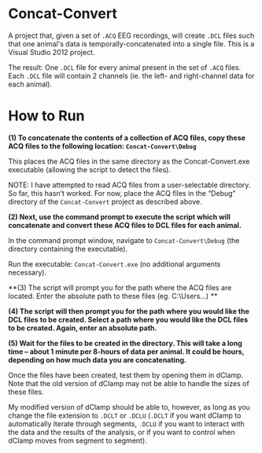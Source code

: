 # Concat-Convert

A project that, given a set of `.ACQ` EEG recordings, will create `.DCL` files such that one animal's data is temporally-concatenated into a single file. This is a Visual Studio 2012 project.

The result: One `.DCL` file for every animal present in the set of `.ACQ` files. Each `.DCL` file will contain 2 channels (ie. the left- and right-channel data for each animal). 

# How to Run

**(1) To concatenate the contents of a collection of ACQ files, copy these ACQ files to the following location: `Concat-Convert\Debug`**

This places the ACQ files in the same directory as the Concat-Convert.exe executable (allowing the script to detect the files). 

NOTE: I have attempted to read ACQ files from a user-selectable directory. So far, this hasn’t worked. For now, place the ACQ files in the “Debug” directory of the `Concat-Convert` project as described above. 

**(2) Next, use the command prompt to execute the script which will concatenate and convert these ACQ files to DCL files for each animal.** 

In the command prompt window, navigate to `Concat-Convert\Debug` (the directory containing the executable). 

Run the executable: `Concat-Convert.exe` (no additional arguments necessary). 

**(3) The script will prompt you for the path where the ACQ files are located. Enter the absolute path to these files (eg. C:\Users\...) **

**(4) The script will then prompt you for the path where you would like the DCL files to be created. Select a path where you would like the DCL files to be created. Again, enter an absolute path.**

**(5) Wait for the files to be created in the directory. This will take a long time – about 1 minute per 8-hours of data per animal. It could be hours, depending on how much data you are concatenating.**

Once the files have been created, test them by opening them in dClamp. Note that the old version of dClamp may not be able to handle the sizes of these files. 

My modified version of dClamp should be able to, however, as long as you change the file extension to `.DCLT` or `.DCLU` (`.DCLT` if you want dClamp to automatically iterate through segments, `.DCLU` if you want to interact with the data and the results of the analysis, or if you want to control when dClamp moves from segment to segment). 
